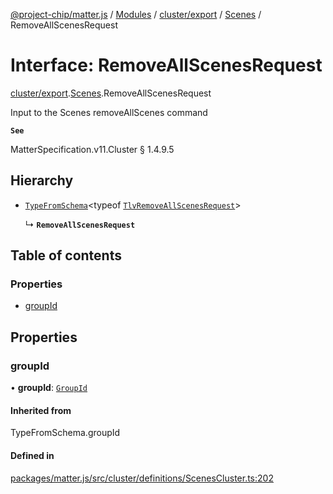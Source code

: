 [@project-chip/matter.js](../README.md) / [Modules](../modules.md) / [cluster/export](../modules/cluster_export.md) / [Scenes](../modules/cluster_export.Scenes.md) / RemoveAllScenesRequest

# Interface: RemoveAllScenesRequest

[cluster/export](../modules/cluster_export.md).[Scenes](../modules/cluster_export.Scenes.md).RemoveAllScenesRequest

Input to the Scenes removeAllScenes command

**`See`**

MatterSpecification.v11.Cluster § 1.4.9.5

## Hierarchy

- [`TypeFromSchema`](../modules/tlv_export.md#typefromschema)\<typeof [`TlvRemoveAllScenesRequest`](../modules/cluster_export.Scenes.md#tlvremoveallscenesrequest)\>

  ↳ **`RemoveAllScenesRequest`**

## Table of contents

### Properties

- [groupId](cluster_export.Scenes.RemoveAllScenesRequest.md#groupid)

## Properties

### groupId

• **groupId**: [`GroupId`](../modules/datatype_export.md#groupid)

#### Inherited from

TypeFromSchema.groupId

#### Defined in

[packages/matter.js/src/cluster/definitions/ScenesCluster.ts:202](https://github.com/project-chip/matter.js/blob/5f71eedebdb9fa54338bde320c311bb359b7455d/packages/matter.js/src/cluster/definitions/ScenesCluster.ts#L202)
